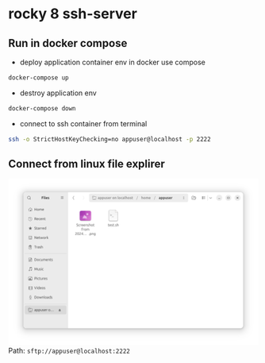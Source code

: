 # rocky 8 ssh-server

## Run in docker compose

- deploy application container env in docker use compose
```bash
docker-compose up
```
- destroy application env
```bash
docker-compose down
```
- connect to ssh container from terminal
```bash
ssh -o StrictHostKeyChecking=no appuser@localhost -p 2222
```

## Connect from linux file explirer
![FileExplorer](./screenshot.png)
Path: `sftp://appuser@localhost:2222`
